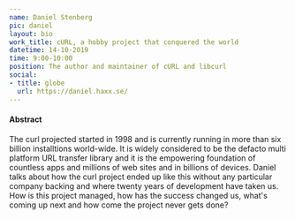 ```yaml
---
name: Daniel Stenberg
pic: daniel
layout: bio
work_title: cURL, a hobby project that conquered the world
datetime: 14-10-2019
time: 9:00-10:00
position: The author and maintainer of cURL and libcurl
social:
- title: globe
  url: https://daniel.haxx.se/
---
```


#### Abstract

The curl projected started in 1998 and is currently running in more than six billion installtions world-wide. It is widely considered to be the defacto multi platform URL transfer library and it is the empowering foundation of countless apps and millions of web sites and in billions of devices.
Daniel talks about how the curl project ended up like this without any particular company backing and where twenty years of development have taken us. How is this project managed, how has the success changed us, what's coming up next and how come the project never gets done?
